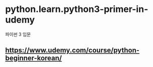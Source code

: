# python.learn.python3-primer-in-udemy
파이썬 3 입문

https://www.udemy.com/course/python-beginner-korean/
----